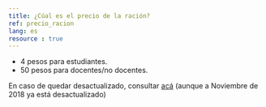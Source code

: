 ```yaml
---
title: ¿Cúal es el precio de la ración?
ref: precio_racion
lang: es
resource : true
---
```


* 4 pesos para estudiantes.
* 50 pesos para docentes/no docentes.

En caso de quedar desactualizado, consultar [acá](https://www.unc.edu.ar/vida-estudiantil/comedoruniversitario) (aunque a Noviembre de 2018 ya está desactualizado)